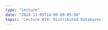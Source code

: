 ```yaml
---
type: "lecture"
date: "2024-11-05T14:00:00-05:00"
topic: 'Lecture #19: Distributed Databases'
---
```


